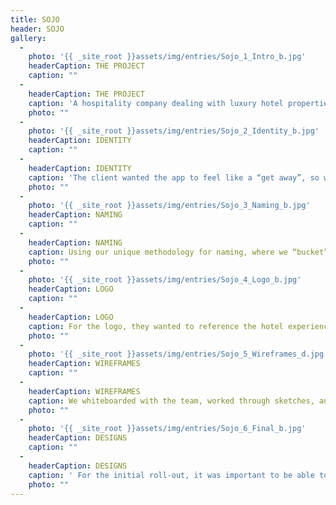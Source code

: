 ```yaml
---
title: SOJO
header: SOJO
gallery:
  - 
    photo: '{{ _site_root }}assets/img/entries/Sojo_1_Intro_b.jpg'
    headerCaption: THE PROJECT
    caption: ""
  - 
    headerCaption: THE PROJECT
    caption: 'A hospitality company dealing with luxury hotel properties came to us because they were looking to build a mobile app. The app aimed to connect frequent travelers who are hotel “experts” and accustomed to 5-start travel, such as vacationers, business travelers, and corporate event planners. '
    photo: ""
  - 
    photo: '{{ _site_root }}assets/img/entries/Sojo_2_Identity_b.jpg'
    headerCaption: IDENTITY
    caption: ""
  - 
    headerCaption: IDENTITY
    caption: 'The client wanted the app to feel like a “get away”, so we used hotel pools and idyllic weather as inspiration. '
    photo: ""
  - 
    photo: '{{ _site_root }}assets/img/entries/Sojo_3_Naming_b.jpg'
    headerCaption: NAMING
    caption: ""
  - 
    headerCaption: NAMING
    caption: Using our unique methodology for naming, where we “bucket” themes and interweave to various directions, we came up with the name Sojo to represent the idea of a “Social Journey”, and nod toward the word “sojourn”.
    photo: ""
  - 
    photo: '{{ _site_root }}assets/img/entries/Sojo_4_Logo_b.jpg'
    headerCaption: LOGO
    caption: ""
  - 
    headerCaption: LOGO
    caption: For the logo, they wanted to reference the hotel experience with discovery, so we bridged a Do Not Disturb door hanger with a map-location balloon per their direction.
    photo: ""
  - 
    photo: '{{ _site_root }}assets/img/entries/Sojo_5_Wireframes_d.jpg'
    headerCaption: WIREFRAMES
    caption: ""
  - 
    headerCaption: WIREFRAMES
    caption: We whiteboarded with the team, worked through sketches, and landed on the user experience and flow of the app within wireframes, all prior to applying visual design.
    photo: ""
  - 
    photo: '{{ _site_root }}assets/img/entries/Sojo_6_Final_b.jpg'
    headerCaption: DESIGNS
    caption: ""
  - 
    headerCaption: DESIGNS
    caption: ' For the initial roll-out, it was important to be able to find “Travel Buddies” easily through your current social networks, and to reach out to a hotel directly from the app. Additionally, a key thing was feeling like you really know the hotel you’re looking to book, so we made it easy to view details and hi-res images.'
    photo: ""
---
```

